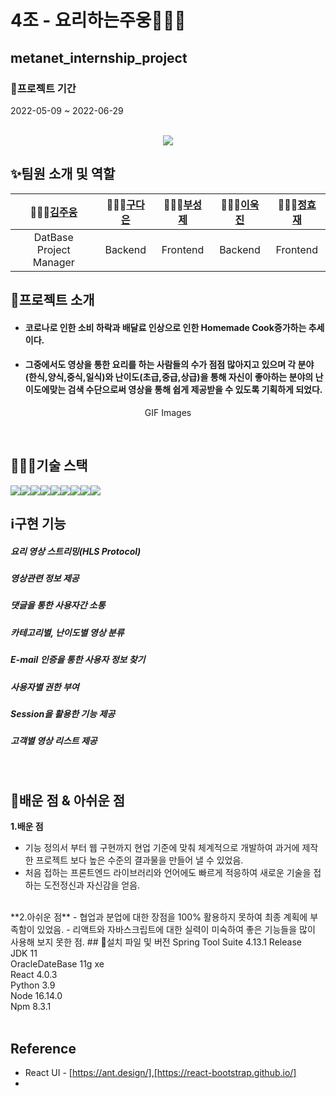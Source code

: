 # 4조 - 요리하는주웅👨🏻‍🍳<br>
## metanet_internship_project<br>
### 📆프로젝트 기간
2022-05-09 ~ 2022-06-29
<p align="center">
  <br>
  <img src="./images/common/logo-sample.jpeg">
  <br>
</p>

## ✨팀원 소개 및 역할
| 👨🏻‍🍳[김주웅](https://github.com/JuwoongKim) | 👩🏻‍🍳[구다은](https://github.com/koodaeun) |  👨🏻‍🍳[부성제](https://github.com/BuSeongJae)   |  👨🏻‍🍳[이욱진](https://github.com/ukjinlee66)   | 👨🏻‍🍳[정효재](https://github.com/JHJaVa1) |
| :--------: | :--------: | :------: | :-----: | :-----: |
|   DatBase<br>Project Manager    |   Backend  | Frontend | Backend | Frontend |

## 🌈프로젝트 소개
- <h4>코로나로 인한 소비 하락과 배달료 인상으로 인한 Homemade Cook증가하는 추세이다.</h4>
- <h4>그중에서도 영상을 통한 요리를 하는 사람들의 수가 점점 많아지고 있으며 각 분야 (한식,양식,중식,일식)와 난이도(초급,중급,상급)을 통해 자신이 좋아하는 분야의 난이도에맞는 검색 수단으로써 영상을 통해 쉽게 제공받을 수 있도록 기획하게 되었다.</h4>

<p align="center">
GIF Images
</p>

<br>

## 🧑🏼‍💻기술 스택<br>
<img src="https://img.shields.io/badge/JavaScript-F7DF1E?style=flat-square&logo=JavaScript&logoColor=white"/><img src="https://img.shields.io/badge/Java-007396?style=flat-square&logo=Java&logoColor=white"/><img src="https://img.shields.io/badge/React-61DAFB?style=flat-square&logo=React&logoColor=white"/><img src="https://img.shields.io/badge/OracleDB-F80000?style=flat-square&logo=Oracle&logoColor=white"/><img src="https://img.shields.io/badge/Spring Boot-6DB33F?style=flat-square&logo=Spring Boot&logoColor=white"/><img src="https://img.shields.io/badge/Python-3776AB?style=flat-square&logo=Python&logoColor=white"/><img src="https://img.shields.io/badge/Azure-0078D7?style=flat-square&logo=Azure DevOps&logoColor=white"/><img src="https://img.shields.io/badge/Kubernetes-326CE5?style=flat-square&logo=Kubernetes&logoColor=white"/><img src="https://img.shields.io/badge/Docker-2496ED?style=flat-square&logo=Docker&logoColor=white"/>
<br>

## ℹ️구현 기능

<h5>요리 영상 스트리밍(HLS Protocol)</h5>
<h5>영상관련 정보 제공</h5>
<h5>댓글을 통한 사용자간 소통</h5>
<h5>카테고리별, 난이도별 영상 분류</h5>
<h5>E-mail 인증을 통한 사용자 정보 찾기</h5>
<h5>사용자별 권한 부여</h5>
<h5>Session을 활용한 기능 제공</h5>
<h5>고객별 영상 리스트 제공</h5>

<br>

## 📖배운 점 & 아쉬운 점
**1.배운 점**
- 기능 정의서 부터 웹 구현까지 현업 기준에 맞춰 체계적으로 개발하여 과거에 제작한 프로젝트 보다 높은 수준의 결과물을 만들어 낼 수 있었음.
- 처음 접하는 프론트엔드 라이브러리와 언어에도 빠르게 적응하여 새로운 기술을 접하는 도전정신과 자신감을 얻음.
<br>
**2.아쉬운 점**
- 협업과 분업에 대한 장점을 100% 활용하지 못하여 최종 계획에 부족함이 있었음.
- 리액트와 자바스크립트에 대한 실력이 미숙하여 좋은 기능들을 많이 사용해 보지 못한 점.
## 📂설치 파일 및 버전
Spring Tool Suite 4.13.1 Release<br>
JDK 11<br>
OracleDateBase 11g xe<br>
React 4.0.3<br>
Python 3.9<br>
Node 16.14.0<br>
Npm 8.3.1<br>
<br>

## Reference
- React UI - [https://ant.design/],[https://react-bootstrap.github.io/]
- 
